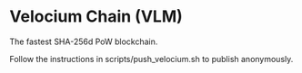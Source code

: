 # Velocium Chain (VLM)

The fastest SHA-256d PoW blockchain.

Follow the instructions in scripts/push_velocium.sh to publish anonymously.
